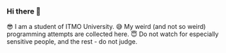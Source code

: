 ### Hi there 👋
😎 I am a student of ITMO University.
😅 My weird (and not so weird) programming attempts are collected here.
😇 Do not watch for especially sensitive people, and the rest - do not judge.

<!--
**vladutsenko/vladutsenko** is a ✨ _special_ ✨ repository because its `README.md` (this file) appears on your GitHub profile.

Here are some ideas to get you started:

- 🔭 I’m currently working on ...
- 🌱 I’m currently learning ...
- 👯 I’m looking to collaborate on ...
- 🤔 I’m looking for help with ...
- 💬 Ask me about ...
- 📫 How to reach me: ...
- 😄 Pronouns: ...
- ⚡ Fun fact: ...
-->
